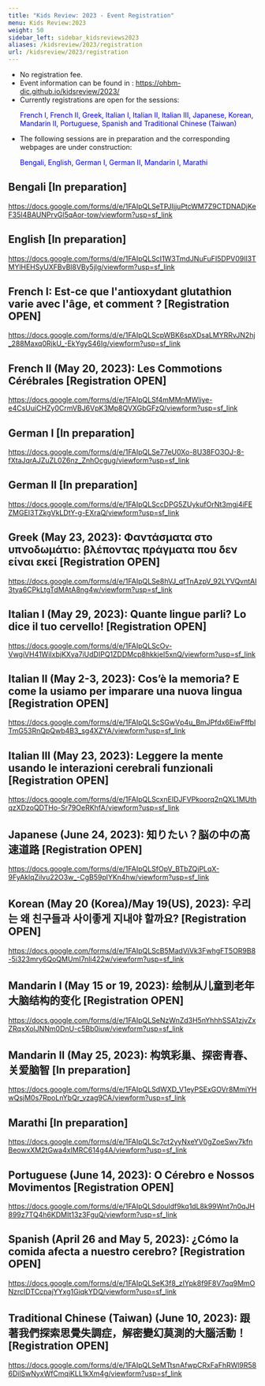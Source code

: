 ```yaml
---
title: "Kids Review: 2023 - Event Registration"
menu: Kids Review:2023
weight: 50
sidebar_left: sidebar_kidsreviews2023
aliases: /kidsreview/2023/registration
url: /kidsreview/2023/registration
---
```


* No registration fee.
* Event information can be found in : https://ohbm-dic.github.io/kidsreview/2023/
* Currently registrations are open for the sessions: <p style="color:blue;">French I, French II, Greek, Italian I, Italian II, Italian III, Japanese, Korean, Mandarin II, Portuguese, Spanish and Traditional Chinese (Taiwan)</p>
* The following sessions are in preparation and the corresponding webpages are under construction: <p style="color:blue;">Bengali, English, German I, German II, Mandarin I, Marathi</p>



## Bengali [In preparation]
https://docs.google.com/forms/d/e/1FAIpQLSeTPJIjjuPtcWM7Z9CTDNADjKeF35I4BAUNPrvGl5qAor-tow/viewform?usp=sf_link

## English [In preparation]
https://docs.google.com/forms/d/e/1FAIpQLScI1W3TmdJNuFuFI5DPV09Il3TMYlHEHSyUXFBvBl8VBy5jlg/viewform?usp=sf_link

## French I: Est-ce que l'antioxydant glutathion varie avec l'âge, et comment ? [Registration OPEN] 
https://docs.google.com/forms/d/e/1FAIpQLScpWBK6spXDsaLMYRRvJN2hj_288Maxq0RjkU_-EkYgyS46Ig/viewform?usp=sf_link

## French II (May 20, 2023): Les Commotions Cérébrales [Registration OPEN]
https://docs.google.com/forms/d/e/1FAIpQLSf4mMMnMWliye-e4CsUuiCHZy0CrmVBJ6VpK3Mp8QVXGbGFzQ/viewform?usp=sf_link

## German I [In preparation]
https://docs.google.com/forms/d/e/1FAIpQLSe77eU0Xo-8U38FO3OJ-8-fXtaJqrAJZuZL0Z6nz_ZnhOcgug/viewform?usp=sf_link

## German II [In preparation]
https://docs.google.com/forms/d/e/1FAIpQLSccDPG5ZUykufOrNt3mgj4iFEZMGEI3TZkgVkLDtY-g-EXraQ/viewform?usp=sf_link

## Greek (May 23, 2023): Φαντάσματα στο υπνοδωμάτιο: βλέποντας πράγματα που δεν είναι εκεί [Registration OPEN]
https://docs.google.com/forms/d/e/1FAIpQLSe8hVJ_qfTnAzpV_92LYVQvntAI3tya6CPkLtgTdMAtA8ng4w/viewform?usp=sf_link

## Italian I (May 29, 2023): Quante lingue parli? Lo dice il tuo cervello! [Registration OPEN]
https://docs.google.com/forms/d/e/1FAIpQLScOv-VwgiVH41WiIxbjKXya7iUdDIPQ1ZDDMcp8hkkjeI5xnQ/viewform?usp=sf_link

## Italian II (May 2-3, 2023): Cos’è la memoria? E come la usiamo per imparare una nuova lingua [Registration OPEN]
https://docs.google.com/forms/d/e/1FAIpQLScSGwVp4u_BmJPfdx6EiwFffblTmG53RnQpQwb4B3_sg4XZYA/viewform?usp=sf_link

## Italian III (May 23, 2023): Leggere la mente usando le interazioni cerebrali funzionali [Registration OPEN]
https://docs.google.com/forms/d/e/1FAIpQLScxnEIDJFVPkoorq2nQXL1MUthqzXDzoQDTHo-Sr79OeRKhfA/viewform?usp=sf_link

## Japanese (June 24, 2023): 知りたい？脳の中の高速道路 [Registration OPEN]
https://docs.google.com/forms/d/e/1FAIpQLSfOpV_BTbZQjPLqX-9FyAklqZilvu22O3w_-CgB59plYKn4hw/viewform?usp=sf_link

## Korean (May 20 (Korea)/May 19(US), 2023): 우리는 왜 친구들과 사이좋게 지내야 할까요? [Registration OPEN]
https://docs.google.com/forms/d/e/1FAIpQLScB5MadVjVk3FwhgFT5OR9B8-5i323mry6QoQMUmI7nli422w/viewform?usp=sf_link

## Mandarin I (May 15 or 19, 2023): 绘制从儿童到老年大脑结构的变化 [Registration OPEN]
https://docs.google.com/forms/d/e/1FAIpQLSeNzWnZd3H5nYhhhSSA1zjvZxZRqxXolJNNm0DnU-c5Bb0iuw/viewform?usp=sf_link

## Mandarin II (May 25, 2023): 构筑彩巢、探密青春、关爱脑智 [In preparation]
https://docs.google.com/forms/d/e/1FAIpQLSdWXD_V1eyPSExGOVr8MmiYHwQsjM0s7RpoLnYbQr_vzag9CA/viewform?usp=sf_link

## Marathi [In preparation]
https://docs.google.com/forms/d/e/1FAIpQLSc7ct2yyNxeYV0gZoeSwv7kfnBeowxXM2tGwa4xIMRC614g4A/viewform?usp=sf_link

## Portuguese (June 14, 2023): O Cérebro e Nossos Movimentos [Registration OPEN]
https://docs.google.com/forms/d/e/1FAIpQLSdouldf9kq1dL8k99Wnt7n0qJH899z7TQ4h6KDMIt13z3FguQ/viewform?usp=sf_link

## Spanish (April 26 and May 5, 2023): ¿Cómo la comida afecta a nuestro cerebro? [Registration OPEN]
https://docs.google.com/forms/d/e/1FAIpQLSeK3f8_zIYpk8f9F8V7qq9MmONzrcIDTCcpajYYxg1GiqkYDQ/viewform?usp=sf_link

## Traditional Chinese (Taiwan) (June 10, 2023): 跟著我們探索思覺失調症，解密變幻莫測的大腦活動！[Registration OPEN]
https://docs.google.com/forms/d/e/1FAIpQLSeMTtsnAfwpCRxFaFhRWl9R586DilSwNyxWfCmqiKLL1kXm4g/viewform?usp=sf_link


